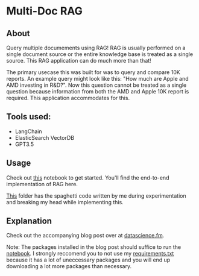 # Multi-Doc RAG

## About

Query multiple documements using RAG! RAG is usually performed on a single document source or the entire knowledge base is treated as a single source. This RAG application can do much more than that!

The primary usecase this was built for was to query and compare 10K reports. An example query might look like this: "How much are Apple and AMD investing in R&D?". Now this question cannot be treated as a single question because information from both the AMD and Apple 10K report is required. This application accommodates for this.

## Tools used:

- LangChain
- ElasticSearch VectorDB
- GPT3.5

## Usage

Check out [this](blog_nb.ipynb) notebook to get started. You'll find the end-to-end implementation of RAG here.

[This](experiments) folder has the spaghetti code written by me during experimentation and breaking my head while implementing this.

## Explanation

Check out the accompanying blog post over at [datascience.fm](https://datascience.fm/multi-doc-rag-on-10k-reports/).

Note: The packages installed in the blog post should suffice to run the [notebook](blog_nb.ipynb). I strongly reccomend you to not use my [requirements.txt](requirements.txt) because it has a lot of uneccessary packages and you will end up downloading a lot more packages than necessary.
